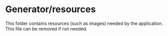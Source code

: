 # Generator/resources

This folder contains resources (such as images) needed by the application. This file can
be removed if not needed.
